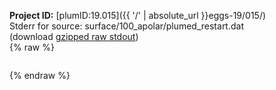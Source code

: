 **Project ID:** [plumID:19.015]({{ '/' | absolute_url }}eggs-19/015/)  
Stderr for source:  surface/100_apolar/plumed_restart.dat   
(download [gzipped raw stdout](plumed_restart.dat.plumed_master.stdout.txt.gz))  
{% raw %}
<pre>
</pre>
{% endraw %}
